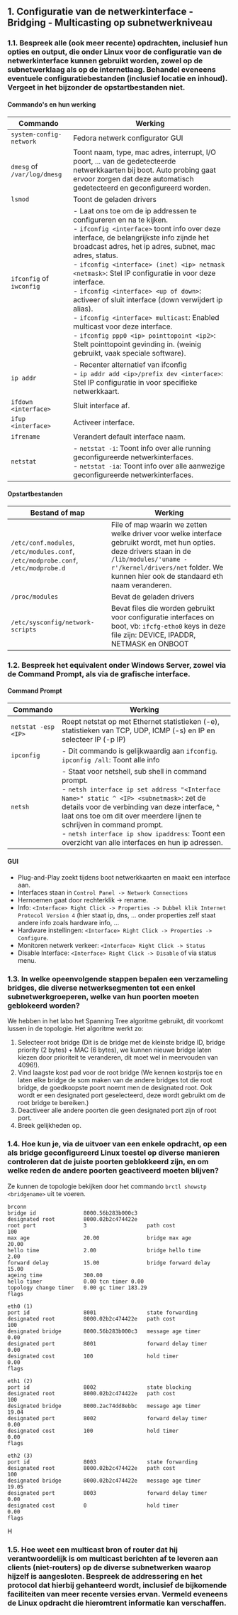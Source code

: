 ## 1. Configuratie van de netwerkinterface - Bridging - Multicasting op subnetwerkniveau
### 1.1. Bespreek alle (ook meer recente) opdrachten, inclusief hun opties en output, die onder Linux voor de configuratie van de netwerkinterface kunnen gebruikt worden, zowel op de subnetwerklaag als op de internetlaag. Behandel eveneens eventuele configuratiebestanden (inclusief locatie en inhoud). Vergeet in het bijzonder de opstartbestanden niet.

#### Commando's en hun werking
|Commando|Werking|
|--------|-------|
|`system-config-network`|Fedora netwerk configurator GUI|
|`dmesg` of `/var/log/dmesg`|Toont naam, type, mac adres, interrupt, I/O poort, ... van de gedetecteerde netwerkkaarten bij boot. Auto probing gaat ervoor zorgen dat deze automatisch gedetecteerd en geconfigureerd worden.|
|`lsmod`|Toont de geladen drivers|
|`ifconfig` of `iwconfig`|- Laat ons toe om de ip addressen te configureren en na te kijken.<br />- `ifconfig <interface>` toont info over deze interface, de belangrijkste info zijnde het broadcast adres, het ip adres, subnet, mac adres, status.<br />- `ifconfig <interface> (inet) <ip> netmask <netmask>`: Stel IP configuratie in voor deze interface.<br />- `ifconfig <interface> <up of down>`: activeer of sluit interface (down verwijdert ip alias).<br />- `ifconfig <interface> multicast`: Enabled multicast voor deze interface.<br />- `ifconfig ppp0 <ip> pointtopoint <ip2>`: Stelt pointtopoint  gevinding in. (weinig gebruikt, vaak speciale software).
|`ip addr`|- Recenter alternatief van ifconfig<br />- `ip addr add <ip>/prefix dev <interface>`: Stel IP configuratie in voor specifieke netwerkkaart.
|`ifdown <interface>`|Sluit interface af.|
|`ifup <interface>`|Activeer interface.|
|`ifrename`|Verandert default interface naam.|
|`netstat`|- `netstat -i`: Toont info over alle running geconfigureerde netwerkinterfaces.<br />- `netstat -ia`: Toont info over alle aanwezige geconfigureerde netwerkinterfaces.|

#### Opstartbestanden
|Bestand of map|Werking|
|-------|-------|
|`/etc/conf.modules`, `/etc/modules.conf`, `/etc/modprobe.conf`, `/etc/modprobe.d`|File of map waarin we zetten welke driver voor welke interface gebruikt wordt, met hun opties. deze drivers staan in de `/lib/modules/'uname -r'/kernel/drivers/net` folder. We kunnen hier ook de standaard eth naam veranderen.|
|`/proc/modules`|Bevat de geladen drivers|
|`/etc/sysconfig/network-scripts`|Bevat files die worden gebruikt voor configuratie interfaces on boot, vb: `ifcfg-etho0` keys in deze file zijn: DEVICE, IPADDR, NETMASK en ONBOOT|

### 1.2. Bespreek het equivalent onder Windows Server, zowel via de Command Prompt, als via de grafische interface.
#### Command Prompt
|Commando|Werking|
|--------|-------|
|`netstat -esp <IP>`|Roept netstat op met Ethernet statistieken (-e), statistieken van TCP, UDP, ICMP (-s) en IP en selecteer IP (-p IP)|
|`ipconfig`|- Dit commando is gelijkwaardig aan `ifconfig`.<br />`ipconfig /all`: Toont alle info|
|`netsh`|- Staat voor netshell, sub shell in command prompt.<br />- `netsh interface ip set address "<Interface Name>" static ^ <IP> <subnetmask>`: zet de details voor de verbinding van deze interface, ^ laat ons toe om dit over meerdere lijnen te schrijven in command prompt.<br />- `netsh interface ip show ipaddress`: Toont een overzicht van alle interfaces en hun ip adressen.

#### GUI
* Plug-and-Play zoekt tijdens boot netwerkkaarten en maakt een interface aan.
* Interfaces staan in `Control Panel -> Network Connections`
* Hernoemen gaat door rechterklik -> rename.
* Info: `<Interface> Right Click -> Properties -> Dubbel klik Internet Protocol Version 4` (hier staat ip, dns, ... onder properties zelf staat andere info zoals hardware info, ...
* Hardware instellingen: `<Interface> Right Click -> Properties -> Configure`.
* Monitoren netwerk verkeer: `<Interface> Right Click -> Status`
* Disable Interface: `<Interface> Right Click -> Disable` of via status menu.

### 1.3. In welke opeenvolgende stappen bepalen een verzameling bridges, die diverse netwerksegmenten tot een enkel subnetwerkgroeperen, welke van hun poorten moeten geblokeerd worden?
We hebben in het labo het Spanning Tree algoritme gebruikt, dit voorkomt lussen in de topologie. Het algoritme werkt zo:

1. Selecteer root bridge (Dit is de bridge met de kleinste bridge ID, bridge priority (2 bytes) + MAC (6 bytes), we kunnen nieuwe bridge laten kiezen door prioriteit te veranderen, dit moet wel in meervouden van 4096!).
2. Vind laagste kost pad voor de root bridge (We kennen kostprijs toe en laten elke bridge de som maken van de andere bridges tot die root bridge, de goedkoopste poort noemt men de designated root. Ook wordt er een designated port geselecteerd, deze wordt gebruikt om de root bridge te bereiken.) 
3. Deactiveer alle andere poorten die geen designated port zijn of root port.
4. Breek gelijkheden op.

### 1.4. Hoe kun je, via de uitvoer van een enkele opdracht, op een als bridge geconfigureerd Linux toestel op diverse manieren controleren dat de juiste poorten geblokkeerd zijn, en om welke reden de andere poorten geactiveerd moeten blijven?
Ze kunnen de topologie bekijken door het commando `brctl showstp <bridgename>` uit te voeren.

    brconn
    bridge id               8000.56b283b000c3
    designated root         8000.02b2c474422e
    root port               3                   path cost               100
    max age                 20.00               bridge max age          20.00
    hello time              2.00                bridge hello time       2.00
    forward delay           15.00               bridge forward delay    15.00
    ageing time             300.00
    hello timer             0.00 tcn timer 0.00
    topology change timer   0.00 gc timer 183.29
    flags
    
    eth0 (1)
    port id                 8001                state forwarding
    designated root         8000.02b2c474422e   path cost               100
    designated bridge       8000.56b283b000c3   message age timer       0.00
    designated port         8001                forward delay timer     0.00
    designated cost         100                 hold timer              0.00
    flags
    
    eth1 (2)
    port id                 8002                state blocking
    designated root         8000.02b2c474422e   path cost               100
    designated bridge       8000.2ac74dd8ebbc   message age timer       19.04
    designated port         8002                forward delay timer     0.00
    designated cost         100                 hold timer              0.00
    flags
    
    eth2 (3)
    port id                 8003                state forwarding
    designated root         8000.02b2c474422e   path cost               100
    designated bridge       8000.02b2c474422e   message age timer       19.05
    designated port         8003                forward delay timer     0.00
    designated cost         0                   hold timer              0.00
    flags
      
H
### 1.5. Hoe weet een multicast bron of router dat hij verantwoordelijk is om multicast berichten af te leveren aan clients (niet-routers) op de diverse subnetwerken waarop hijzelf is aangesloten. Bespreek de addressering en het protocol dat hierbij gehanteerd wordt, inclusief de bijkomende faciliteiten van meer recente versies ervan. Vermeld eveneens de Linux opdracht die hieromtrent informatie kan verschaffen.